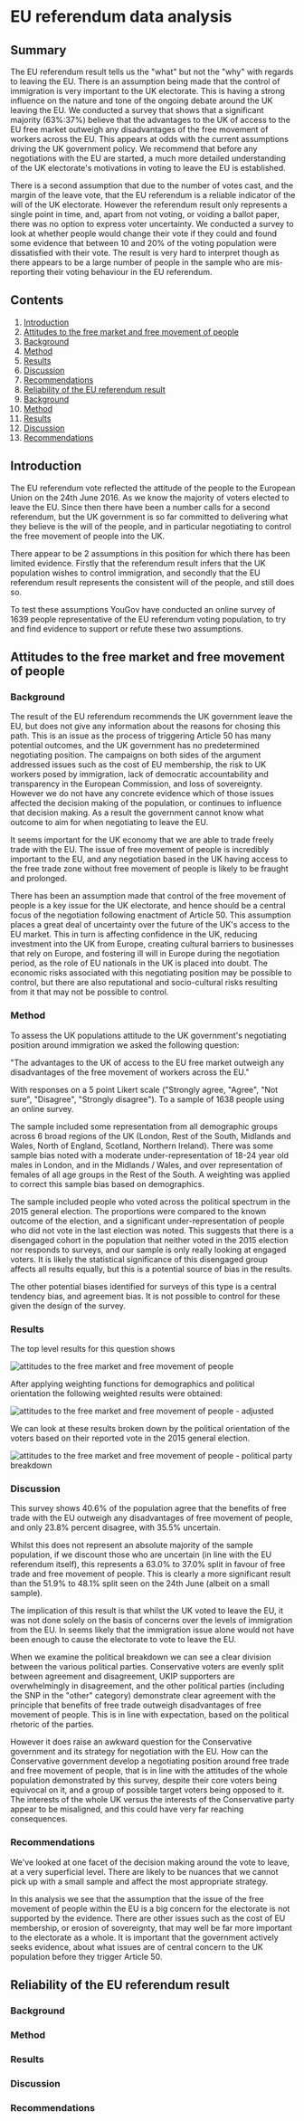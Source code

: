 # EU referendum data analysis

## Summary

The EU referendum result tells us the "what" but not the "why" with regards to leaving the EU. There is an assumption being made that the control of immigration is very important to the UK electorate. This is having a strong influence on the nature and tone of the ongoing debate around the UK leaving the EU. We conducted a survey that shows that a significant majority (63%:37%) believe that the advantages to the UK of access to the EU free market outweigh any disadvantages of the free movement of workers across the EU. This appears at odds with the current assumptions driving the UK government policy. We recommend that before any negotiations with the EU are started, a much more detailed understanding of the UK electorate's motivations in voting to leave the EU is established. 

There is a second assumption that due to the number of votes cast, and the margin of the leave vote, that the EU referendum is a reliable indicator of the will of the UK electorate. However the referendum result only represents a single point in time, and, apart from not voting, or voiding a ballot paper, there was no option to express voter uncertainty. We conducted a survey to look at whether people would change their vote if they could and found some evidence that between 10 and 20% of the voting population were dissatisfied with their vote. The result is very hard to interpret though as there appears to be a large number of people in the sample who are mis-reporting their voting behaviour in the EU referendum. 

## Contents

1. [Introduction](#introduction)
1. [Attitudes to the free market and free movement of people](#attitudes-to-the-free-market-and-free-movement-of-people)
  1. [Background](#background)
  1. [Method](#method)
  1. [Results](#results)
  1. [Discussion](#discussion)
  1. [Recommendations](#recommendations)
1. [Reliability of the EU referendum result](#reliability-of-the-eu-referendum-result)
  1. [Background](#background-1)
  1. [Method](#method-1)
  1. [Results](#results-1)
  1. [Discussion](#discussion-1)
  1. [Recommendations](#recommendations-1)

## Introduction

The EU referendum vote reflected the attitude of the people to the European Union on the 24th June 2016. As we know the majority of voters elected to leave the EU. Since then there have been a number calls for a second referendum, but the UK government is so far committed to delivering what they believe is the will of the people, and in particular negotiating to control the free movement of people into the UK.

There appear to be 2 assumptions in this position for which there has been limited evidence. Firstly that the referendum result infers that the UK population wishes to control immigration, and secondly that the EU referendum result represents the consistent will of the people, and still does so.

To test these assumptions YouGov have conducted an online survey of 1639 people representative of the EU referendum voting population, to try and find evidence to support or refute these two assumptions.

## Attitudes to the free market and free movement of people

### Background

The result of the EU referendum recommends the UK government leave the EU, but does not give any information about the reasons for chosing this path. This is an issue as the process of triggering Article 50 has many potential outcomes, and the UK government has no predetermined negotiating position. The campaigns on both sides of the argument addressed issues such as the cost of EU membership, the risk to UK workers posed by immigration, lack of democratic accountability and transparency in the European Commission, and loss of sovereignty. However we do not have any concrete evidence which of those issues affected the decision making of the population, or continues to influence that decision making. As a result the government cannot know what outcome to aim for when negotiating to leave the EU.

It seems important for the UK economy that we are able to trade freely trade with the EU. The issue of free movement of people is incredibly important to the EU, and any negotiation based in the UK having access to the free trade zone without free movement of people is likely to be fraught and prolonged.

There has been an assumption made that control of the free movement of people is a key issue for the UK electorate, and hence should be a central focus of the negotiation following enactment of Article 50. This assumption places a great deal of uncertainty over the future of the UK's access to the EU market. This in turn is affecting confidence in the UK, reducing investment into the UK from Europe, creating cultural barriers to businesses that rely on Europe, and fostering ill will in Europe during the negotiation period, as the role of EU nationals in the UK is placed into doubt. The economic risks associated with this negotiating position may be possible to control, but there are also reputational and socio-cultural risks resulting from it that may not be possible to control. 

### Method

To assess the UK populations attitude to the UK government's negotiating position around immigration we asked the following question:

"The advantages to the UK of access to the EU free market outweigh any disadvantages of the free movement of workers across the EU."

With responses on a 5 point Likert scale ("Strongly agree, "Agree", "Not sure", "Disagree", "Strongly disagree"). To a sample of 1638 people using an online survey.

The sample included some representation from all demographic groups across 6 broad regions of the UK (London, Rest of the South, Midlands and Wales, North of England, Scotland, Northern Ireland). There was some sample bias noted with a moderate under-representation of 18-24 year old males in London, and in the Midlands / Wales, and over representation of females of all age groups in the Rest of the South. A weighting was applied to correct this sample bias based on demographics.

The sample included people who voted across the political spectrum in the 2015 general election. The proportions were compared to the known outcome of the election, and a significant under-representation of people who did not vote in the last election was noted. This suggests that there is a disengaged cohort in the population that neither voted in the 2015 election nor responds to surveys, and our sample is only really looking at engaged voters. It is likely the statistical significance of this disengaged group affects all results equally, but this is a potential source of bias in the results.

The other potential biases identified for surveys of this type is a central tendency bias, and agreement bias. It is not possible to control for these given the design of the survey. 

### Results

The top level results for this question shows

![attitudes to the free market and free movement of people][question1]

After applying weighting functions for demographics and political orientation the following weighted results were obtained:

![attitudes to the free market and free movement of people - adjusted][question1weighted]

We can look at these results broken down by the political orientation of the voters based on their reported vote in the 2015 general election. 

![attitudes to the free market and free movement of people - political party breakdown][question1byPolitics]

[question1]: ./images/question1.png
[question1weighted]: ./images/question1weighted.png
[question1byPolitics]: ./images/question1byPolitics.png

### Discussion

This survey shows 40.6% of the population agree that the benefits of free trade with the EU outweigh any disadvantages of free movement of people, and only 23.8% percent disagree, with 35.5% uncertain. 

Whilst this does not represent an absolute majority of the sample population, if we discount those who are uncertain (in line with the EU referendum itself), this represents a 63.0% to 37.0% split in favour of free trade and free movement of people. This is clearly a more significant result than the 51.9% to 48.1% split seen on the 24th June (albeit on a small sample).

The implication of this result is that whilst the UK voted to leave the EU, it was not done solely on the basis of concerns over the levels of immigration from the EU. In seems likely that the immigration issue alone would not have been enough to cause the electorate to vote to leave the EU.

When we examine the political breakdown we can see a clear division between the various political parties. Conservative voters are evenly split between agreement and disagreement, UKIP supporters are overwhelmingly in disagreement, and the other political parties (including the SNP in the "other" category) demonstrate clear agreement with the principle that benefits of free trade outweigh disadvantages of free movement of people. This is in line with expectation, based on the political rhetoric of the parties. 

However it does raise an awkward question for the Conservative government and its strategy for negotiation with the EU. How can the Conservative government develop a negotiating position around free trade and free movement of people, that is in line with the attitudes of the whole population demonstrated by this survey, despite their core voters being equivocal on it, and a group of possible target voters being opposed to it. The interests of the whole UK versus the interests of the Conservative party appear to be misaligned, and this could have very far reaching consequences.

### Recommendations

We've looked at one facet of the decision making around the vote to leave, at a very superficial level. There are likely to be nuances that we cannot pick up with a small sample and affect the most appropriate strategy. 

In this analysis we see that the assumption that the issue of the free movement of people within the EU is a big concern for the electorate is not supported by the evidence. There are other issues such as the cost of EU membership, or erosion of sovereignty, that may well be far more important to the electorate as a whole. It is important that the government actively seeks evidence, about what issues are of central concern to the UK population before they trigger Article 50. 

## Reliability of the EU referendum result

### Background

### Method

### Results

### Discussion

### Recommendations